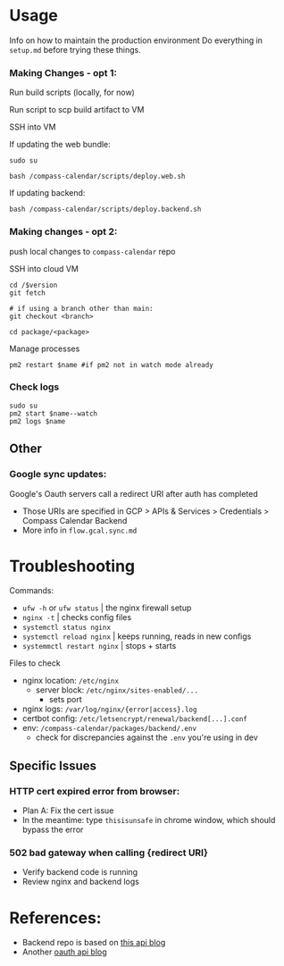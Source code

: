 # Usage

Info on how to maintain the production environment
Do everything in `setup.md` before trying these things.

### Making Changes - opt 1:

Run build scripts (locally, for now)

Run script to scp build artifact to VM

SSH into VM

If updating the web bundle:

```
sudo su

bash /compass-calendar/scripts/deploy.web.sh
```

If updating backend:

```
bash /compass-calendar/scripts/deploy.backend.sh
```

### Making changes - opt 2:

push local changes to `compass-calendar` repo

SSH into cloud VM

```
cd /$version
git fetch

# if using a branch other than main:
git checkout <branch>

cd package/<package>
```

Manage processes

```
pm2 restart $name #if pm2 not in watch mode already
```

### Check logs

```
sudo su
pm2 start $name--watch
pm2 logs $name
```

## Other

### Google sync updates:

Google's Oauth servers call a redirect URI after auth has completed

- Those URIs are specified in GCP > APIs & Services > Credentials > Compass Calendar Backend
- More info in `flow.gcal.sync.md`

# Troubleshooting

Commands:

- `ufw -h` or `ufw status` | the nginx firewall setup
- `nginx -t` | checks config files
- `systemctl status nginx`
- `systemctl reload nginx` | keeps running, reads in new configs
- `systemmctl restart nginx` | stops + starts

Files to check

- nginx location: `/etc/nginx`
  - server block: `/etc/nginx/sites-enabled/...`
    - sets port
- nginx logs: `/var/log/nginx/{error|access}.log`
- certbot config: `/etc/letsencrypt/renewal/backend[...].conf`
- env: `/compass-calendar/packages/backend/.env`
  - check for discrepancies against the `.env` you're using in dev

## Specific Issues

### HTTP cert expired error from browser:

- Plan A: Fix the cert issue
- In the meantime: type `thisisunsafe` in chrome window, which should bypass the error

### 502 bad gateway when calling {redirect URI}

- Verify backend code is running
- Review nginx and backend logs

# References:

- Backend repo is based on [this api blog](https://www.toptal.com/express-js/nodejs-typescript-rest-api-pt-1)
- Another [oauth api blog](https://auth0.com/blog/node-js-and-typescript-tutorial-build-a-crud-api/)
